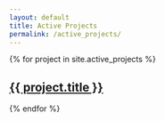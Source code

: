 ```yaml
---
layout: default
title: Active Projects
permalink: /active_projects/
---
```


{% for project in site.active_projects %}
  <h2><a class="post-link" href="{{ project.url | prepend: site.baseurl }}">{{ project.title }}</a></h2>
{% endfor %}
